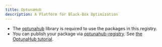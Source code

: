 ```yaml
---
title: OptunaHub
description: A Platform for Black-Box Optimization
---
```


- The [optunahub](https://github.com/optuna/optunahub) library is required to use the packages in this registry.
- You can publish your package via [optunahub-registry](https://github.com/optuna/optunahub-registry). See [the OptunaHub tutorial](https://optuna.github.io/optunahub/tutorials_for_contributors.html).

